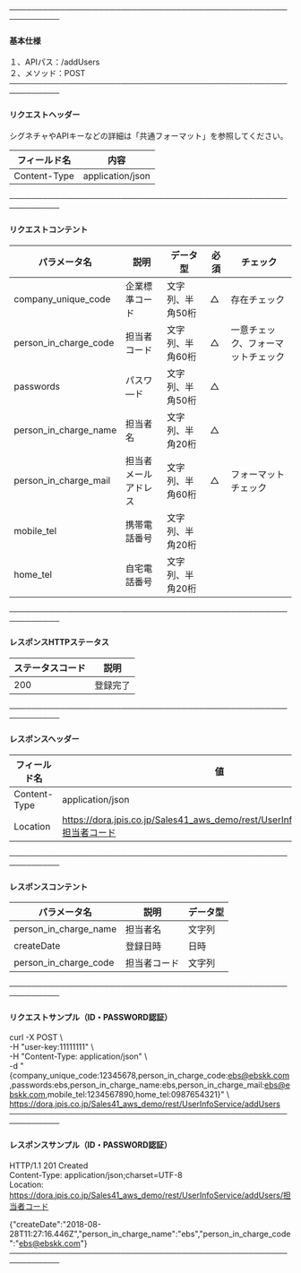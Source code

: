 ───────────────────────────────────────────────────────────<br>
#### 基本仕様
１、APIパス：/addUsers<br>
２、メソッド：POST<br>
───────────────────────────────────────────────────────────<br>
#### リクエストヘッダー
シグネチャやAPIキーなどの詳細は「共通フォーマット」を参照してください。<br>

|フィールド名|内容|
|-|-|
|Content-Type|application/json|

───────────────────────────────────────────────────────────<br>
#### リクエストコンテント

|パラメータ名|説明|データ型|必須|チェック|
|-|-|-|-|-|
|company_unique_code|企業標準コード|文字列、半角50桁|△|存在チェック|
|person_in_charge_code|担当者コード|文字列、半角60桁|△|一意チェック、フォーマットチェック|
|passwords|パスワ―ド|文字列、半角50桁|△||
|person_in_charge_name|担当者名|文字列、半角20桁|△||
|person_in_charge_mail|担当者メールアドレス|文字列、半角60桁|△|フォーマットチェック|
|mobile_tel|携帯電話番号|文字列、半角20桁|||
|home_tel|自宅電話番号|文字列、半角20桁|||

───────────────────────────────────────────────────────────<br>
#### レスポンスHTTPステータス

|ステータスコード|説明|
|-|-|
|200|登録完了|

───────────────────────────────────────────────────────────<br>
#### レスポンスヘッダー

|フィールド名|値|
|-|-|
|Content-Type|application/json|
|Location|https://dora.jpis.co.jp/Sales41_aws_demo/rest/UserInfoService/addUsers/担当者コード|

───────────────────────────────────────────────────────────<br>
#### レスポンスコンテント

|パラメータ名|説明|データ型|
|-|-|-|
|person_in_charge_name|担当者名|文字列|
|createDate|登録日時|日時|
|person_in_charge_code|担当者コード|文字列|

───────────────────────────────────────────────────────────<br>
#### リクエストサンプル（ID・PASSWORD認証）
curl -X POST \ <br>
 -H "user-key:11111111" \ <br>
 -H "Content-Type: application/json" \ <br>
 -d "{company_unique_code:12345678,person_in_charge_code:ebs@ebskk.com,passwords:ebs,person_in_charge_name:ebs,person_in_charge_mail:ebs@ebskk.com,mobile_tel:1234567890,home_tel:0987654321}" \ <br>
https://dora.jpis.co.jp/Sales41_aws_demo/rest/UserInfoService/addUsers <br>
───────────────────────────────────────────────────────────<br>
#### レスポンスサンプル（ID・PASSWORD認証）
HTTP/1.1 201 Created<br>
Content-Type: application/json;charset=UTF-8<br>
Location: https://dora.jpis.co.jp/Sales41_aws_demo/rest/UserInfoService/addUsers/担当者コード<br>

{"createDate":"2018-08-28T11:27:16.446Z","person_in_charge_name":"ebs","person_in_charge_code":"ebs@ebskk.com"}<br>
───────────────────────────────────────────────────────────<br>																																
